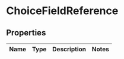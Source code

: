 
# ChoiceFieldReference

## Properties
Name | Type | Description | Notes
------------ | ------------- | ------------- | -------------



